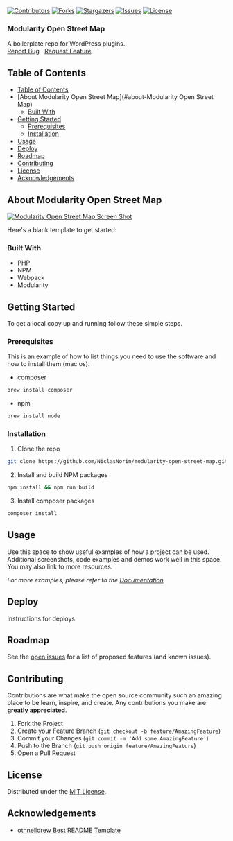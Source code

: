 <!-- SHIELDS -->
[![Contributors][contributors-shield]][contributors-url]
[![Forks][forks-shield]][forks-url]
[![Stargazers][stars-shield]][stars-url]
[![Issues][issues-shield]][issues-url]
[![License][license-shield]][license-url]

<h3>Modularity Open Street Map</h3>
<p>
  A boilerplate repo for WordPress plugins.
  <br />
  <a href="https://github.com/NiclasNorin/modularity-open-street-map/issues">Report Bug</a>
  ·
  <a href="https://github.com/NiclasNorin/modularity-open-street-map/issues">Request Feature</a>
</p>

## Table of Contents
- [Table of Contents](#table-of-contents)
- [About Modularity Open Street Map](#about-Modularity Open Street Map)
  - [Built With](#built-with)
- [Getting Started](#getting-started)
  - [Prerequisites](#prerequisites)
  - [Installation](#installation)
- [Usage](#usage)
- [Deploy](#deploy)
- [Roadmap](#roadmap)
- [Contributing](#contributing)
- [License](#license)
- [Acknowledgements](#acknowledgements)

## About Modularity Open Street Map

[![Modularity Open Street Map Screen Shot][product-screenshot]](https://example.com)

Here's a blank template to get started:

### Built With

* PHP
* NPM
* Webpack
* Modularity

## Getting Started

To get a local copy up and running follow these simple steps.

### Prerequisites

This is an example of how to list things you need to use the software and how to install them (mac os).
* composer
```sh
brew install composer
```
* npm
```sh
brew install node
```
### Installation

1. Clone the repo
```sh
git clone https://github.com/NiclasNorin/modularity-open-street-map.git
```
2. Install and build NPM packages
```sh
npm install && npm run build
```
3. Install composer packages
```sh
composer install
```

## Usage

Use this space to show useful examples of how a project can be used. Additional screenshots, code examples and demos work well in this space. You may also link to more resources.

_For more examples, please refer to the [Documentation](https://example.com)_

## Deploy

Instructions for deploys.

## Roadmap

See the [open issues][issues-url] for a list of proposed features (and known issues).

## Contributing

Contributions are what make the open source community such an amazing place to be learn, inspire, and create. Any contributions you make are **greatly appreciated**.

1. Fork the Project
2. Create your Feature Branch (`git checkout -b feature/AmazingFeature`)
3. Commit your Changes (`git commit -m 'Add some AmazingFeature'`)
4. Push to the Branch (`git push origin feature/AmazingFeature`)
5. Open a Pull Request

## License

Distributed under the [MIT License][license-url].

## Acknowledgements

- [othneildrew Best README Template](https://github.com/othneildrew/Best-README-Template)


<!-- MARKDOWN LINKS & IMAGES -->
<!-- https://www.markdownguide.org/basic-syntax/#reference-style-links -->
[contributors-shield]: https://img.shields.io/github/contributors/NiclasNorin/modularity-open-street-map.svg?style=flat-square
[contributors-url]: https://github.com/NiclasNorin/modularity-open-street-map/graphs/contributors
[forks-shield]: https://img.shields.io/github/forks/NiclasNorin/modularity-open-street-map.svg?style=flat-square
[forks-url]: https://github.com/NiclasNorin/modularity-open-street-map/network/members
[stars-shield]: https://img.shields.io/github/stars/NiclasNorin/modularity-open-street-map.svg?style=flat-square
[stars-url]: https://github.com/NiclasNorin/modularity-open-street-map/stargazers
[issues-shield]: https://img.shields.io/github/issues/NiclasNorin/modularity-open-street-map.svg?style=flat-square
[issues-url]: https://github.com/NiclasNorin/modularity-open-street-map/issues
[license-shield]: https://img.shields.io/github/license/NiclasNorin/modularity-open-street-map.svg?style=flat-square
[license-url]: https://raw.githubusercontent.com/NiclasNorin/modularity-open-street-map/master/LICENSE
[product-screenshot]: images/screenshot.png